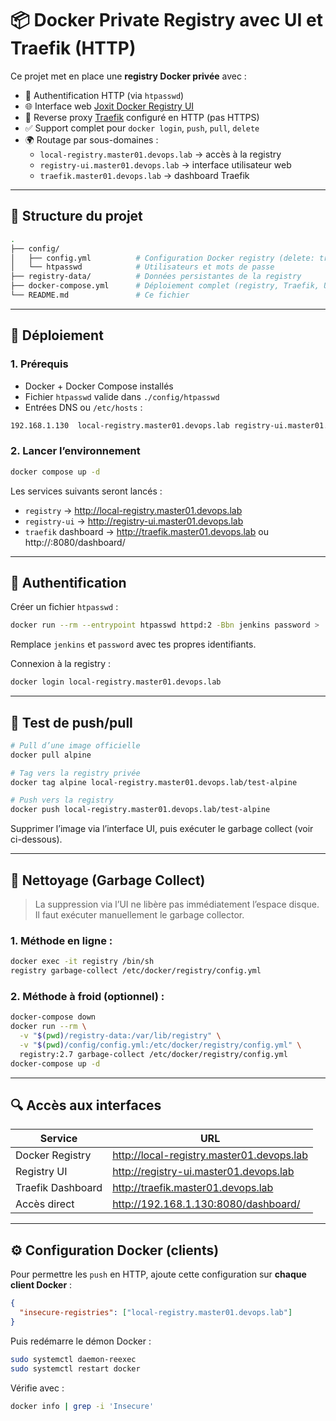 # 📦 Docker Private Registry avec UI et Traefik (HTTP)

Ce projet met en place une **registry Docker privée** avec :

- 🔐 Authentification HTTP (via `htpasswd`)
- 🌐 Interface web [Joxit Docker Registry UI](https://github.com/Joxit/docker-registry-ui)
- 🔁 Reverse proxy [Traefik](https://doc.traefik.io/traefik/) configuré en HTTP (pas HTTPS)
- ✅ Support complet pour `docker login`, `push`, `pull`, `delete`
- 🌍 Routage par sous-domaines :
  - `local-registry.master01.devops.lab` → accès à la registry
  - `registry-ui.master01.devops.lab` → interface utilisateur web
  - `traefik.master01.devops.lab` → dashboard Traefik

---

## 📁 Structure du projet

```bash
.
├── config/
│   ├── config.yml          # Configuration Docker registry (delete: true, auth)
│   └── htpasswd            # Utilisateurs et mots de passe
├── registry-data/          # Données persistantes de la registry
├── docker-compose.yml      # Déploiement complet (registry, Traefik, UI)
└── README.md               # Ce fichier
```

---

## 🚀 Déploiement

### 1. Prérequis

- Docker + Docker Compose installés
- Fichier `htpasswd` valide dans `./config/htpasswd`
- Entrées DNS ou `/etc/hosts` :

```txt
192.168.1.130  local-registry.master01.devops.lab registry-ui.master01.devops.lab traefik.master01.devops.lab
```

### 2. Lancer l’environnement

```bash
docker compose up -d
```

Les services suivants seront lancés :

- `registry` → http://local-registry.master01.devops.lab
- `registry-ui` → http://registry-ui.master01.devops.lab
- `traefik` dashboard → http://traefik.master01.devops.lab ou http://<IP>:8080/dashboard/

---

## 🔑 Authentification

Créer un fichier `htpasswd` :

```bash
docker run --rm --entrypoint htpasswd httpd:2 -Bbn jenkins password > ./config/htpasswd
```

Remplace `jenkins` et `password` avec tes propres identifiants.

Connexion à la registry :

```bash
docker login local-registry.master01.devops.lab
```

---

## 🧪 Test de push/pull

```bash
# Pull d’une image officielle
docker pull alpine

# Tag vers la registry privée
docker tag alpine local-registry.master01.devops.lab/test-alpine

# Push vers la registry
docker push local-registry.master01.devops.lab/test-alpine
```

Supprimer l’image via l’interface UI, puis exécuter le garbage collect (voir ci-dessous).

---

## 🧹 Nettoyage (Garbage Collect)

> La suppression via l’UI ne libère pas immédiatement l’espace disque.
> Il faut exécuter manuellement le garbage collector.

### 1. Méthode en ligne :

```bash
docker exec -it registry /bin/sh
registry garbage-collect /etc/docker/registry/config.yml
```

### 2. Méthode à froid (optionnel) :

```bash
docker-compose down
docker run --rm \
  -v "$(pwd)/registry-data:/var/lib/registry" \
  -v "$(pwd)/config/config.yml:/etc/docker/registry/config.yml" \
  registry:2.7 garbage-collect /etc/docker/registry/config.yml
docker-compose up -d
```

---

## 🔍 Accès aux interfaces

| Service           | URL                                         |
|-------------------|---------------------------------------------|
| Docker Registry   | http://local-registry.master01.devops.lab   |
| Registry UI       | http://registry-ui.master01.devops.lab      |
| Traefik Dashboard | http://traefik.master01.devops.lab          |
| Accès direct      | http://192.168.1.130:8080/dashboard/        |

---

## ⚙️ Configuration Docker (clients)

Pour permettre les `push` en HTTP, ajoute cette configuration sur **chaque client Docker** :

```json
{
  "insecure-registries": ["local-registry.master01.devops.lab"]
}
```

Puis redémarre le démon Docker :

```bash
sudo systemctl daemon-reexec
sudo systemctl restart docker
```

Vérifie avec :

```bash
docker info | grep -i 'Insecure'
```
